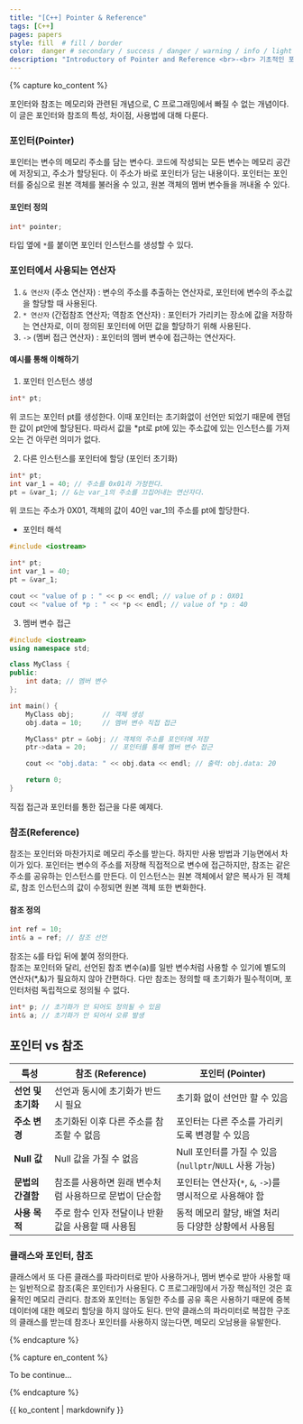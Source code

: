 ```yaml
---
title: "[C++] Pointer & Reference"
tags: [C++]
pages: papers
style: fill  # fill / border 
color:  danger # secondary / success / danger / warning / info / light / dark
description: "Introductory of Pointer and Reference <br>-<br> 기초적인 포인터와 참조"
---
```


<!-- 한국어 콘텐츠 -->
{% capture ko_content %}

포인터와 참조는 메모리와 관련된 개념으로, C 프로그래밍에서 빠질 수 없는 개념이다. 이 글은 포인터와 참조의 특성, 차이점, 사용법에 대해 다룬다.  

### 포인터(Pointer)
포인터는 변수의 메모리 주소를 담는 변수다. 코드에 작성되는 모든 변수는 메모리 공간에 저장되고, 주소가 할당된다. 이 주소가 바로 포인터가 담는 내용이다. 
포인터는 포인터를 중심으로 원본 객체를 불러올 수 있고, 원본 객체의 멤버 변수들을 꺼내올 수 있다. 

#### 포인터 정의  
```cpp
int* pointer;
```
타입 옆에 `*`를 붙이면 포인터 인스턴스를 생성할 수 있다.  

### 포인터에서 사용되는 연산자
1. `& 연산자` (주소 연산자) : 변수의 주소를 추출하는 연산자로, 포인터에 변수의 주소값을 할당할 때 사용된다. 
2. `* 연산자` (간접참조 연산자; 역참조 연산자) : 포인터가 가리키는 장소에 값을 저장하는 연산자로, 이미 정의된 포인터에 어떤 값을 할당하기 위해 사용된다. 
3. `->` (멤버 접근 연산자) : 포인터의 멤버 변수에 접근하는 연산자다.  

#### 예시를 통해 이해하기 

01. 포인터 인스턴스 생성  
```cpp
int* pt;
```
위 코드는 포인터 pt를 생성한다. 이때 포인터는 초기화없이 선언만 되었기 때문에 랜덤한 값이 pt안에 할당된다. 따라서 값을 *pt로 pt에 있는 주소값에 있는 인스턴스를 가져오는 건 아무런 의미가 없다. 


02. 다른 인스턴스를 포인터에 할당 (포인터 초기화)  
```cpp
int* pt;
int var_1 = 40; // 주소를 0x01라 가정한다. 
pt = &var_1; // &는 var_1의 주소를 끄집어내는 연산자다.
```

위 코드는 주소가 0X01, 객체의 값이 40인 var_1의 주소를 pt에 할당한다.  

- 포인터 해석  

```cpp
#include <iostream>

int* pt;
int var_1 = 40; 
pt = &var_1; 

cout << "value of p : " << p << endl; // value of p : 0X01
cout << "value of *p : " << *p << endl; // value of *p : 40

```

03. 멤버 변수 접근 
```cpp
#include <iostream>
using namespace std;

class MyClass {
public:
    int data; // 멤버 변수
};

int main() {
    MyClass obj;       // 객체 생성
    obj.data = 10;     // 멤버 변수 직접 접근

    MyClass* ptr = &obj; // 객체의 주소를 포인터에 저장
    ptr->data = 20;      // 포인터를 통해 멤버 변수 접근

    cout << "obj.data: " << obj.data << endl; // 출력: obj.data: 20

    return 0;
}

```
직접 접근과 포인터를 통한 접근을 다룬 예제다. 


### 참조(Reference)
참조는 포인터와 마찬가지로 메모리 주소를 받는다. 하지만 사용 방법과 기능면에서 차이가 있다. 포인터는 변수의 주소를 저장해 직접적으로 변수에 접근하지만, 참조는 같은 주소를 공유하는 인스턴스를 만든다. 이 인스턴스는 원본 객체에서 얕은 복사가 된 객체로, 참조 인스턴스의 값이 수정되면 원본 객체 또한 변화한다. 

#### 참조 정의  
```cpp
int ref = 10;
int& a = ref; // 참조 선언 
```
참조는 `&`를 타입 뒤에 붙여 정의한다.  
참조는 포인터와 달리, 선언된 참조 변수(a)를 일반 변수처럼 사용할 수 있기에 별도의 연산자(*,&)가 필요하지 않아 간편하다. 다만 참조는 정의할 때 초기화가 필수적이며, 포인터처럼 독립적으로 정의될 수 없다.  

```cpp
int* p; // 초기화가 안 되어도 정의될 수 있음 
int& a; // 초기화가 안 되어서 오류 발생 
```

## 포인터 vs 참조 
| **특성**          | **참조 (Reference)**                                    | **포인터 (Pointer)**                                   |
|-|-|-|
| **선언 및 초기화** | 선언과 동시에 초기화가 반드시 필요                | 초기화 없이 선언만 할 수 있음                    |
| **주소 변경**      | 초기화된 이후 다른 주소를 참조할 수 없음            | 포인터는 다른 주소를 가리키도록 변경할 수 있음 |
| **Null 값**        | Null 값을 가질 수 없음                              | Null 포인터를 가질 수 있음 (`nullptr`/`NULL` 사용 가능) |
| **문법의 간결함**   | 참조를 사용하면 원래 변수처럼 사용하므로 문법이 단순함 | 포인터는 연산자(`*`, `&`, `->`)를 명시적으로 사용해야 함 |
| **사용 목적**      | 주로 함수 인자 전달이나 반환값을 사용할 때 사용됨     | 동적 메모리 할당, 배열 처리 등 다양한 상황에서 사용됨 |

### 클래스와 포인터, 참조  

클래스에서 또 다른 클래스를 파라미터로 받아 사용하거나, 멤버 변수로 받아 사용할 때는 일반적으로 참조(혹은 포인터)가 사용된다. C 프로그래밍에서 가장 핵심적인 것은 효율적인 메모리 관리다. 참조와 포인터는 동일한 주소를 공유 혹은 사용하기 때문에 중복 데이터에 대한 메모리 할당을 하지 않아도 된다. 만약 클래스의 파라미터로 복잡한 구조의 클래스를 받는데 참조나 포인터를 사용하지 않는다면, 메모리 오남용을 유발한다. 

{% endcapture %}

<!-- 영어 콘텐츠 -->
{% capture en_content %}

To be continue...

{% endcapture %}

<div id="content-ko" class="lang-content" data-lang="ko">
  {{ ko_content | markdownify }}
</div>

<div id="content-en" class="lang-content" data-lang="en" style="display: none;">
  {{ en_content | markdownify }}
</div>